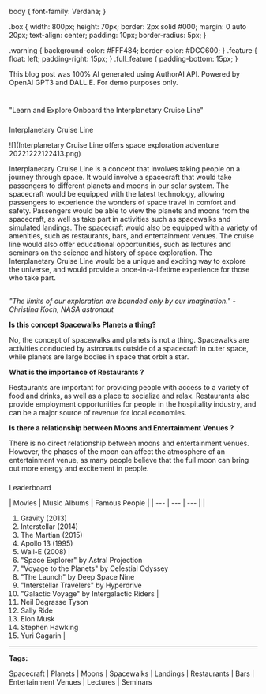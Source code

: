 


 body {
 font-family: Verdana; 
 }

 .box {
 width: 800px;
 height: 70px;
 border: 2px solid #000;
 margin: 0 auto 20px;
 text-align: center;
 padding: 10px;
 border-radius: 5px;
 }

 .warning {
 background-color: #FFF484;
 border-color: #DCC600;
 }
 .feature {
 float: left;
 padding-right: 15px;
 }
 .full\_feature {
 padding-bottom: 15px;
 }
 



 This blog post was 100% AI generated using AuthorAI API. 
 Powered by OpenAI GPT3 and DALL.E. For demo purposes only.
 
# 
 "Learn and Explore Onboard the Interplanetary Cruise Line"


### 
 Interplanetary Cruise Line



![](Interplanetary Cruise Line offers space exploration adventure 20221222122413.png)


 Interplanetary Cruise Line is a concept that involves taking people on a journey through space. It would involve a spacecraft that would take passengers to different planets and moons in our solar system. The spacecraft would be equipped with the latest technology, allowing passengers to experience the wonders of space travel in comfort and safety. Passengers would be able to view the planets and moons from the spacecraft, as well as take part in activities such as spacewalks and simulated landings. The spacecraft would also be equipped with a variety of amenities, such as restaurants, bars, and entertainment venues. The cruise line would also offer educational opportunities, such as lectures and seminars on the science and history of space exploration. The Interplanetary Cruise Line would be a unique and exciting way to explore the universe, and would provide a once-in-a-lifetime experience for those who take part.
 


  


## 
*"The limits of our exploration are bounded only by our imagination." - Christina Koch, NASA astronaut*



  


**Is this concept Spacewalks Planets a thing?** 

 No, the concept of spacewalks and planets is not a thing. Spacewalks are activities conducted by astronauts outside of a spacecraft in outer space, while planets are large bodies in space that orbit a star.
 


**What is the importance of Restaurants ?** 

 Restaurants are important for providing people with access to a variety of food and drinks, as well as a place to socialize and relax. Restaurants also provide employment opportunities for people in the hospitality industry, and can be a major source of revenue for local economies.
 


**Is there a relationship between Moons and Entertainment Venues ?** 

 There is no direct relationship between moons and entertainment venues. However, the phases of the moon can affect the atmosphere of an entertainment venue, as many people believe that the full moon can bring out more energy and excitement in people.
 




### 
 Leaderboard




| 
 Movies
  | 
 Music Albums
  | 
 Famous People
  |
| --- | --- | --- |
| 
 1. Gravity (2013)
2. Interstellar (2014)
3. The Martian (2015)
4. Apollo 13 (1995)
5. Wall-E (2008)
  | 
 1. "Space Explorer" by Astral Projection 
2. "Voyage to the Planets" by Celestial Odyssey 
3. "The Launch" by Deep Space Nine 
4. "Interstellar Travelers" by Hyperdrive 
5. "Galactic Voyage" by Intergalactic Riders
  | 
 1. Neil Degrasse Tyson
2. Sally Ride
3. Elon Musk
4. Stephen Hawking
5. Yuri Gagarin
  |





---



**Tags:** 

 Spacecraft | Planets | Moons | Spacewalks | Landings | Restaurants | Bars | Entertainment Venues | Lectures | Seminars
 


